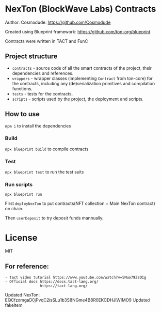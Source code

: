 # NexTon (BlockWave Labs) Contracts
Author: Cosmodude: https://github.com/Cosmodude

Created using Blueprint framework: https://github.com/ton-org/blueprint

Contracts were written in TACT and FunC
## Project structure

-   `contracts` - source code of all the smart contracts of the project, their dependencies and references.
-   `wrappers` - wrapper classes (implementing `Contract` from ton-core) for the contracts, including any (de)serialization primitives and compilation functions.
-   `tests` - tests for the contracts.
-   `scripts` - scripts used by the project, the deployment and scripts.

## How to use

`npm i` to install the dependencies

### Build

`npx blueprint build` to compile contracts 

### Test

`npx blueprint test` to run the test suits 

### Run scripts

`npx blueprint run` 

First `deployNexTon` to put contracts(NFT collection + Main NexTon contract) on chain.

Then `userDeposit` to try deposit funds mannually.

# License
MIT

## For reference:

    - tact video tutorial https://www.youtube.com/watch?v=5Muo79ZsOIg
    - Official docs https://docs.tact-lang.org/
                    https://tact-lang.org/

Updated NexTon: EQCfzomgaD0jPvqC2isSLu1b3S8NGme4B8R0EKCDHJlWIMO9
Updated fakeItem 
